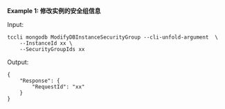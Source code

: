 **Example 1: 修改实例的安全组信息**



Input: 

```
tccli mongodb ModifyDBInstanceSecurityGroup --cli-unfold-argument  \
    --InstanceId xx \
    --SecurityGroupIds xx
```

Output: 
```
{
    "Response": {
        "RequestId": "xx"
    }
}
```


